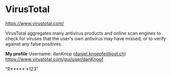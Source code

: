 # VirusTotal

https://www.virustotal.com/

VirusTotal aggregates many antivirus products and online scan engines to check for viruses that the user's own antivirus may have missed, or to verify against any false positives. 


**My profile**
Username: danKnop  (daniel.knoepfel@ost.ch)
https://www.virustotal.com/gui/user/danKnopf


"R***** *123"